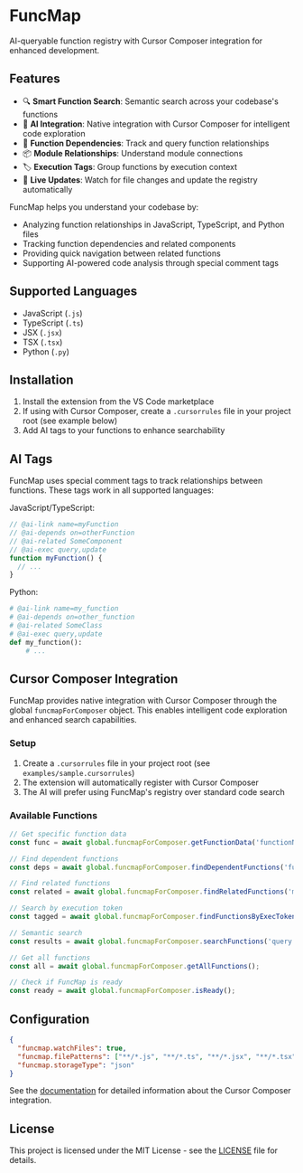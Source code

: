 # FuncMap

AI-queryable function registry with Cursor Composer integration for enhanced development.

## Features

- 🔍 **Smart Function Search**: Semantic search across your codebase's functions
- 🤖 **AI Integration**: Native integration with Cursor Composer for intelligent code exploration
- 🔗 **Function Dependencies**: Track and query function relationships
- 📦 **Module Relationships**: Understand module connections
- 🏷️ **Execution Tags**: Group functions by execution context
- 🔄 **Live Updates**: Watch for file changes and update the registry automatically

FuncMap helps you understand your codebase by:

- Analyzing function relationships in JavaScript, TypeScript, and Python files
- Tracking function dependencies and related components
- Providing quick navigation between related functions
- Supporting AI-powered code analysis through special comment tags

## Supported Languages

- JavaScript (`.js`)
- TypeScript (`.ts`)
- JSX (`.jsx`)
- TSX (`.tsx`)
- Python (`.py`)

## Installation

1. Install the extension from the VS Code marketplace
2. If using with Cursor Composer, create a `.cursorrules` file in your project root (see example below)
3. Add AI tags to your functions to enhance searchability

## AI Tags

FuncMap uses special comment tags to track relationships between functions. These tags work in all supported languages:

JavaScript/TypeScript:
```javascript
// @ai-link name=myFunction
// @ai-depends on=otherFunction
// @ai-related SomeComponent
// @ai-exec query,update
function myFunction() {
  // ...
}
```

Python:
```python
# @ai-link name=my_function
# @ai-depends on=other_function
# @ai-related SomeClass
# @ai-exec query,update
def my_function():
    # ...
```

## Cursor Composer Integration

FuncMap provides native integration with Cursor Composer through the global `funcmapForComposer` object. This enables intelligent code exploration and enhanced search capabilities.

### Setup

1. Create a `.cursorrules` file in your project root (see `examples/sample.cursorrules`)
2. The extension will automatically register with Cursor Composer
3. The AI will prefer using FuncMap's registry over standard code search

### Available Functions

```typescript
// Get specific function data
const func = await global.funcmapForComposer.getFunctionData('functionName');

// Find dependent functions
const deps = await global.funcmapForComposer.findDependentFunctions('functionName');

// Find related functions
const related = await global.funcmapForComposer.findRelatedFunctions('moduleName');

// Search by execution token
const tagged = await global.funcmapForComposer.findFunctionsByExecToken('token');

// Semantic search
const results = await global.funcmapForComposer.searchFunctions('query');

// Get all functions
const all = await global.funcmapForComposer.getAllFunctions();

// Check if FuncMap is ready
const ready = await global.funcmapForComposer.isReady();
```

## Configuration

```json
{
  "funcmap.watchFiles": true,
  "funcmap.filePatterns": ["**/*.js", "**/*.ts", "**/*.jsx", "**/*.tsx"],
  "funcmap.storageType": "json"
}
```

See the [documentation](docs/cursor-composer-integration.md) for detailed information about the Cursor Composer integration.

## License

This project is licensed under the MIT License - see the [LICENSE](LICENSE) file for details. 